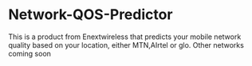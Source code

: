 # Network-QOS-Predictor
This is a product from Enextwireless that predicts your mobile network quality based on your location, either MTN,AIrtel or glo. Other networks coming soon
